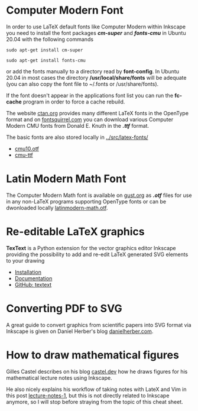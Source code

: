 # Computer Modern Font

In order to use LaTeX default fonts like Computer Modern within Inkscape you need to install the font packages **_cm&#x2011;super_** and **_fonts&#x2011;cmu_** in Ubuntu 20.04 with the following commands

```
sudo apt-get install cm-super
```

```
sudo apt-get install fonts-cmu
```
  
or add the fonts manually to a directory read by **font-config**. In Ubuntu 20.04 in most cases the directory **/usr/local/share/fonts** will be adequate (you can also copy the font file to ~/.fonts or /usr/share/fonts).  

If the font doesn't appear in the applications font list you can run the **fc-cache** program in order to force a cache rebuild.  

The website [ctan.org](https://ctan.org/tex-archive/fonts/cm/ps-type1/bakoma/otf/) provides many different LaTeX fonts in the OpenType format and on [fontsquirrel.com](https://www.fontsquirrel.com/fonts/computer-modern) you can download various Computer Modern CMU fonts from Donald E. Knuth in the **_.ttf_** format.  
  
The basic fonts are also stored locally in [../src/latex-fonts/](https://github.com/babel-robotics/cheatsheets/tree/main/src/latex-fonts)   
- [cmu10.otf](https://github.com/babel-robotics/cheatsheets/blob/main/src/latex-fonts/cmu10.otf) 
- [cmu-ttf](https://github.com/babel-robotics/cheatsheets/tree/main/src/latex-fonts/cmu-ttf) 
 
  
# Latin Modern Math Font
The Computer Modern Math font is available on [gust.org](http://www.gust.org.pl/projects/e-foundry/lm-math/download/index_html) as **_.otf_** files for use in any non-LaTeX programs supporting OpenType fonts or can be dwonloaded locally [latinmodern-math.otf](https://github.com/babel-robotics/cheatsheets/blob/main/src/latex-fonts/latinmodern-math.otf).
  
  
# Re-editable LaTeX graphics
**TexText** is a Python extension for the vector graphics editor Inkscape providing the possibility to add and re-edit LaTeX generated SVG elements to your drawing

- [Installation](https://textext.github.io/textext/install/linux.html)
- [Documentation](https://textext.github.io/textext/usage/gui.html)
- [GitHub: textext](https://github.com/textext/textext)


# Converting PDF to SVG

A great guide to convert graphics from scientific papers into SVG format via Inkscape is given on Daniel Herber's blog [danielherber.com](https://www.danielherber.com/guides.php?option=latex-inkscape).

# How to draw mathematical figures

Gilles Castel describes on his blog [castel.dev](https://castel.dev/post/lecture-notes-2/) how he draws figures for his mathematical lecture notes using Inkscape.
  
He also nicely explains his workflow of taking notes with LateX and Vim in this post [lecture-notes-1](https://castel.dev/post/lecture-notes-1/), but this is not directly related to Inkscape anymore, so I will stop before straying from the topic of this cheat sheet.
